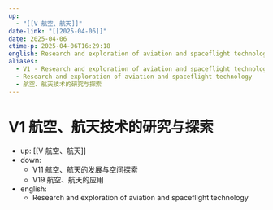```yaml
---
up:
  - "[[V 航空、航天]]"
date-link: "[[2025-04-06]]"
date: 2025-04-06
ctime-p: 2025-04-06T16:29:18
english: Research and exploration of aviation and spaceflight technology
aliases:
  - V1 - Research and exploration of aviation and spaceflight technology
  - Research and exploration of aviation and spaceflight technology
  - 航空、航天技术的研究与探索
---
```


# V1 航空、航天技术的研究与探索

- up: [[V 航空、航天]]
- down:
	- V11 航空、航天的发展与空间探索
	- V19 航空、航天的应用
- english:
	- Research and exploration of aviation and spaceflight technology
